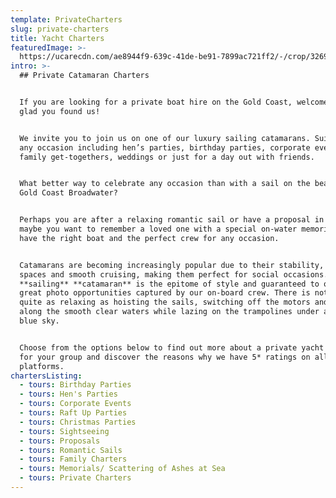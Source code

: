 ```yaml
---
template: PrivateCharters
slug: private-charters
title: Yacht Charters
featuredImage: >-
  https://ucarecdn.com/ae8944f9-639c-41de-be91-7899ac721ff2/-/crop/3269x1740/0,528/-/preview/
intro: >-
  ## Private Catamaran Charters


  If you are looking for a private boat hire on the Gold Coast, welcome, we are
  glad you found us!  


  We invite you to join us on one of our luxury sailing catamarans. Suitable for
  any occasion including hen’s parties, birthday parties, corporate events,
  family get-togethers, weddings or just for a day out with friends. 


  What better way to celebrate any occasion than with a sail on the beautiful
  Gold Coast Broadwater?


  Perhaps you are after a relaxing romantic sail or have a proposal in mind? Or
  maybe you want to remember a loved one with a special on-water memorial. We
  have the right boat and the perfect crew for any occasion.


  Catamarans are becoming increasingly popular due to their stability, wide deck
  spaces and smooth cruising, making them perfect for social occasions.   A
  **sailing** **catamaran** is the epitome of style and guaranteed to offer some
  great photo opportunities captured by our on-board crew. There is nothing
  quite as relaxing as hoisting the sails, switching off the motors and gliding
  along the smooth clear waters while lazing on the trampolines under a sunny
  blue sky.


  Choose from the options below to find out more about a private yacht charter
  for your group and discover the reasons why we have 5* ratings on all review
  platforms.
chartersListing:
  - tours: Birthday Parties
  - tours: Hen's Parties
  - tours: Corporate Events
  - tours: Raft Up Parties
  - tours: Christmas Parties
  - tours: Sightseeing
  - tours: Proposals
  - tours: Romantic Sails
  - tours: Family Charters
  - tours: Memorials/ Scattering of Ashes at Sea
  - tours: Private Charters
---
```


